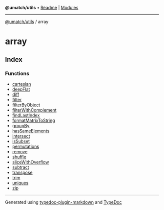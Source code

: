 **@umatch/utils** • [Readme](../index.md) \| [Modules](../modules.md)

***

[@umatch/utils](../modules.md) / array

# array

## Index

### Functions

- [cartesian](functions/cartesian.md)
- [deepFlat](functions/deepFlat.md)
- [diff](functions/diff.md)
- [filter](functions/filter.md)
- [filterByObject](functions/filterByObject.md)
- [filterWithComplement](functions/filterWithComplement.md)
- [findLastIndex](functions/findLastIndex.md)
- [formatMatrixToString](functions/formatMatrixToString.md)
- [groupBy](functions/groupBy.md)
- [hasSameElements](functions/hasSameElements.md)
- [intersect](functions/intersect.md)
- [isSubset](functions/isSubset.md)
- [permutations](functions/permutations.md)
- [remove](functions/remove.md)
- [shuffle](functions/shuffle.md)
- [sliceWithOverflow](functions/sliceWithOverflow.md)
- [subtract](functions/subtract.md)
- [transpose](functions/transpose.md)
- [trim](functions/trim.md)
- [uniques](functions/uniques.md)
- [zip](functions/zip.md)

***

Generated using [typedoc-plugin-markdown](https://www.npmjs.com/package/typedoc-plugin-markdown) and [TypeDoc](https://typedoc.org/)
